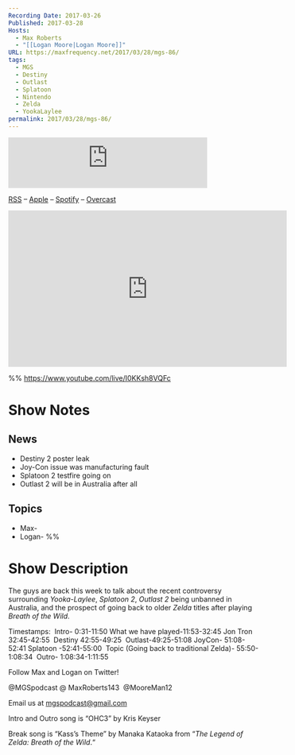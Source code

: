 ```yaml
---
Recording Date: 2017-03-26
Published: 2017-03-28
Hosts:
  - Max Roberts
  - "[[Logan Moore|Logan Moore]]"
URL: https://maxfrequency.net/2017/03/28/mgs-86/
tags:
  - MGS
  - Destiny
  - Outlast
  - Splatoon
  - Nintendo
  - Zelda
  - YookaLaylee
permalink: 2017/03/28/mgs-86/
---
```

<iframe src="https://podcasters.spotify.com/pod/show/millennialgamingspeak/embed/episodes/Episode-86-Yooka-Laylee-Controversy-and-Splatoon-2s-Testfire-e1adhtg/a-a6ts483" height="102px" width="400px" frameborder="0" scrolling="no"></iframe>

[RSS](https://anchor.fm/s/74aa3858/podcast/rss) – [Apple](https://podcasts.apple.com/us/podcast/episode-3-gdc-wrap-up/id1000915981?i=1000542222515) – [Spotify](https://open.spotify.com/episode/7wePXT4Bt22LWifVLx3n8y) – [Overcast](https://overcast.fm/+EtIgeWxEU)

<div class=iframe-container>
<iframe width="560" height="315" src="https://www.youtube-nocookie.com/embed/I0KKsh8VQFc?si=oyr0xucJfrYR-NFn" title="YouTube video player" frameborder="0" allow="accelerometer; autoplay; clipboard-write; encrypted-media; gyroscope; picture-in-picture; web-share" allowfullscreen></iframe>
</div>

%%
https://www.youtube.com/live/I0KKsh8VQFc

# Show Notes

## News

- Destiny 2 poster leak
- Joy-Con issue was manufacturing fault
- Splatoon 2 testfire going on
- Outlast 2 will be in Australia after all
## Topics

- Max- 
- Logan- %%
# Show Description

The guys are back this week to talk about the recent controversy surrounding *Yooka-Laylee*, *Splatoon 2*, *Outlast 2* being unbanned in Australia, and the prospect of going back to older *Zelda* titles after playing *Breath of the Wild*.

Timestamps: 
Intro- 0:31-11:50
What we have played-11:53-32:45
Jon Tron 32:45-42:55 
Destiny 42:55-49:25 
Outlast-49:25-51:08
JoyCon- 51:08-52:41
Splatoon -52:41-55:00 
Topic (Going back to traditional Zelda)- 55:50-1:08:34 
Outro- 1:08:34-1:11:55

Follow Max and Logan on Twitter!

@MGSpodcast @
MaxRoberts143 
@MooreMan12

Email us at mgspodcast@gmail.com

Intro and Outro song is “OHC3” by Kris Keyser

Break song is “Kass’s Theme” by Manaka Kataoka from “*The Legend of Zelda: Breath of the Wild*.“